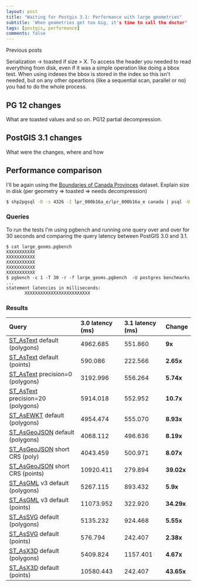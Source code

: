 ```yaml
---
layout: post
title: "Waiting for Postgis 3.1: Performance with large geometries"
subtitle: 'When geometries get too big, it's time to call the doctor'
tags: [postgis, performance]
comments: false
---
```


Previous posts


Serialization -> toasted if size > X. To access the header you needed to read everything from disk, even if it was a simple operation like doing a bbox test. When using indexes the bbox is stored in the index so this isn't needed, but on any other opeartions (like a sequential scan, parallel or no) you had to do the whole process.


## PG 12 changes

What are toasted values and so on. PG12 partial decompression.

## PostGIS 3.1 changes


What were the changes, where and how

## Performance comparison

I'll be again using the [Boundaries of Canada Provinces](https://open.canada.ca/data/en/dataset/a883eb14-0c0e-45c4-b8c4-b54c4a819edb) dataset. Explain size in disk (per geometry => toasted => needs decompression)


```bash
$ shp2pgsql -D -s 4326 -I lpr_000b16a_e/lpr_000b16a_e canada | psql -U postgres benchmarks
```

### Queries

To run the tests I'm using pgbench and running one query over and over for 30 seconds and comparing the query latency between PostGIS 3.0 and 3.1.

```
$ cat large_geoms.pgbench 
XXXXXXXXXXX
XXXXXXXXXXX
XXXXXXXXXXX
XXXXXXXXXXX
XXXXXXXXXXX
$ pgbench -c 1 -T 30 -r -f large_geoms.pgbench  -U postgres benchmarks
...
statement latencies in milliseconds:
       XXXXXXXXXXXXXXXXXXXXXXXXX
```

### Results

| Query | 3.0 latency (ms) | 3.1 latency (ms) | Change |
| :------ |:--- | :--- | :--- |
[ST_AsText](https://postgis.net/docs/ST_AsText.html) default (polygons) | 4962.685 | 551.860 | **9x** |
[ST_AsText](https://postgis.net/docs/ST_AsText.html) default (points) | 590.086 | 222.566 | **2.65x** |
[ST_AsText](https://postgis.net/docs/ST_AsText.html) precision=0 (polygons) | 3192.996 |  556.264 | **5.74x** |
[ST_AsText](https://postgis.net/docs/ST_AsText.html) precision=20 (polygons) | 5914.018 | 552.952 | **10.7x** |
[ST_AsEWKT](https://postgis.net/docs/ST_AsEWKT.html) default (polygons) | 4954.474 | 555.070  | **8.93x** |
[ST_AsGeoJSON](https://postgis.net/docs/ST_AsGeoJSON.html) default (polygons) | 4068.112 | 496.636 | **8.19x** |
[ST_AsGeoJSON](https://postgis.net/docs/ST_AsGeoJSON.html) short CRS (poly) | 4043.459 | 500.971 | **8.07x** |
[ST_AsGeoJSON](https://postgis.net/docs/ST_AsGeoJSON.html) short CRS (points) | 10920.411 | 279.894 | **39.02x** |
[ST_AsGML](https://postgis.net/docs/ST_AsGML.html) v3 default (polygons) | 5267.115 | 893.432 | **5.9x** |
[ST_AsGML](https://postgis.net/docs/ST_AsGML.html) v3 default (points) | 11073.952 | 322.920 | **34.29x** |
[ST_AsSVG](https://postgis.net/docs/ST_AsSVG.html) default (polygons) | 5135.232 | 924.468 | **5.55x** |
[ST_AsSVG](https://postgis.net/docs/ST_AsSVG.html) default (points) | 576.794 | 242.407 | **2.38x** |
[ST_AsX3D](https://postgis.net/docs/ST_AsX3D.html) default (polygons) | 5409.824 | 1157.401 | **4.67x** |
[ST_AsX3D](https://postgis.net/docs/ST_AsX3D.html) default (points) | 10580.443 | 242.407 | **43.65x** |
